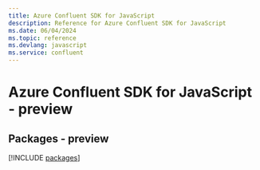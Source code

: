 ```yaml
---
title: Azure Confluent SDK for JavaScript
description: Reference for Azure Confluent SDK for JavaScript
ms.date: 06/04/2024
ms.topic: reference
ms.devlang: javascript
ms.service: confluent
---
```

# Azure Confluent SDK for JavaScript - preview
## Packages - preview
[!INCLUDE [packages](confluent-index.md)]